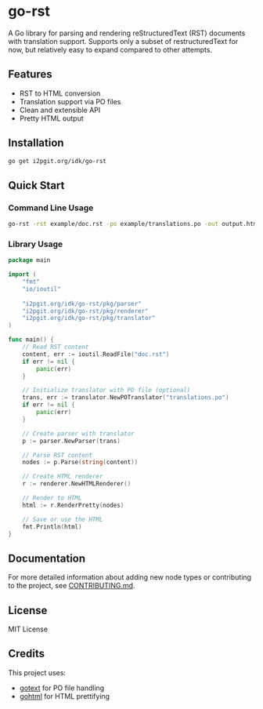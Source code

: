 # go-rst

A Go library for parsing and rendering reStructuredText (RST) documents with translation support.
Supports only a subset of restructuredText for now, but relatively easy to expand compared to other attempts.

## Features

- RST to HTML conversion
- Translation support via PO files
- Clean and extensible API
- Pretty HTML output

## Installation

```bash
go get i2pgit.org/idk/go-rst
```

## Quick Start

### Command Line Usage

```bash
go-rst -rst example/doc.rst -po example/translations.po -out output.html
```

### Library Usage

```go
package main

import (
    "fmt"
    "io/ioutil"
    
    "i2pgit.org/idk/go-rst/pkg/parser"
    "i2pgit.org/idk/go-rst/pkg/renderer"
    "i2pgit.org/idk/go-rst/pkg/translator"
)

func main() {
    // Read RST content
    content, err := ioutil.ReadFile("doc.rst")
    if err != nil {
        panic(err)
    }

    // Initialize translator with PO file (optional)
    trans, err := translator.NewPOTranslator("translations.po")
    if err != nil {
        panic(err)
    }

    // Create parser with translator
    p := parser.NewParser(trans)

    // Parse RST content
    nodes := p.Parse(string(content))

    // Create HTML renderer
    r := renderer.NewHTMLRenderer()

    // Render to HTML
    html := r.RenderPretty(nodes)

    // Save or use the HTML
    fmt.Println(html)
}
```

## Documentation

For more detailed information about adding new node types or contributing to the project, see [CONTRIBUTING.md](CONTRIBUTING.md).

## License

MIT License

## Credits

This project uses:
- [gotext](https://github.com/leonelquinteros/gotext) for PO file handling
- [gohtml](https://github.com/yosssi/gohtml) for HTML prettifying